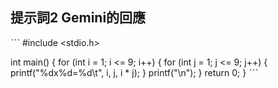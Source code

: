 ## 提示詞2 Gemini的回應
ˋˋˋ
#include <stdio.h>

int main() {
  for (int i = 1; i <= 9; i++) {
    for (int j = 1; j <= 9; j++) {
      printf("%dx%d=%d\t", i, j, i * j);
    }
    printf("\n");
  }
  return 0;
}
ˋˋˋ
